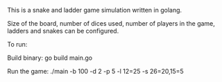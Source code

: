 This is a snake and ladder game simulation written in golang.


Size of the board, number of dices used, number of players in the game, ladders and snakes can be
configured.

To run:

Build binary: go build main.go

Run the game: ./main -b 100 -d 2 -p 5 -l 12=25 -s 26=20,15=5
